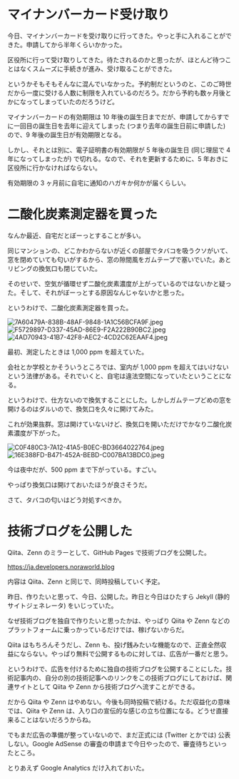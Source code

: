 # マイナンバーカード受け取り
今日、マイナンバーカードを受け取りに行ってきた。やっと手に入れることができた。申請してから半年くらいかかった。

区役所に行って受け取りしてきた。待たされるのかと思ったが、ほとんど待つことはなくスムーズに手続きが進み、受け取ることができた。

というかそもそもそんなに混んでいなかった。予約制だというのと、このご時世だから一度に受ける人数に制限を入れているのだろう。だから予約も数ヶ月後とかになってしまっていたのだろうけど。

マイナンバーカードの有効期限は 10 年後の誕生日までだが、申請してからすでに一回目の誕生日を去年に迎えてしまった (つまり去年の誕生日前に申請した) ので、9 年後の誕生日が有効期限となる。

しかし、それとは別に、電子証明書の有効期限が 5 年後の誕生日 (同じ理屈で 4 年になってしまったが) で切れる。なので、それを更新するために、5 年おきに区役所に行かなければならない。

有効期限の 3 ヶ月前に自宅に通知のハガキか何かが届くらしい。

# 二酸化炭素測定器を買った
なんか最近、自宅だとぼーっとすることが多い。

同じマンションの、どこかわからないが近くの部屋でタバコを吸うクソがいて、窓を閉めていても匂いがするから、窓の隙間風をガムテープで塞いでいた。あとリビングの換気口も閉じていた。

そのせいで、空気が循環せず二酸化炭素濃度が上がっているのではないかと疑った。そして、それがぼーっとする原因なんじゃないかと思った。

というわけで、二酸化炭素測定器を買った。

![7A60479A-838B-48AF-9848-1A1C56BCFA9F.jpeg](https://noraworld.github.io/box-bulbasaur/2021/04/4d078201ac5458f92699fab3db531b8322711b5fdb146a430b52871bdaf6da97.jpeg)
![F5729897-D337-45AD-86E9-F2A222B90BC2.jpeg](https://noraworld.github.io/box-bulbasaur/2021/04/4f910a7447d83de1206d11cddcc546658e44f7e0cc4c14ce459cf530d5cc4f0b.jpeg)
![4AD70943-41B7-42F8-AEC2-4CD2C62EAAF4.jpeg](https://noraworld.github.io/box-bulbasaur/2021/04/ca555b094fc28e37ad487aa00ae0e75ba061094c93df36e0b2ff2bc97518b5af.jpeg)

最初、測定したときは 1,000 ppm を超えていた。

会社とか学校とかそういうところでは、室内が 1,000 ppm を超えてはいけないという法律がある。それでいくと、自宅は違法空間になっていたということになる。

というわけで、仕方ないので換気することにした。しかしガムテープどめの窓を開けるのはダルいので、換気口を久々に開けてみた。

これが効果抜群。窓は開けていないけど、換気口を開いただけでかなり二酸化炭素濃度が下がった。

![C0F480C3-7A12-41A5-B0EC-BD3664022764.jpeg](https://noraworld.github.io/box-bulbasaur/2021/04/d2fd74b2198ef7348e36be6103471bb839a2947ef20a15d41e968f4227db6c27.jpeg)
![16E388FD-B471-452A-BEBD-C007BA13BDC0.jpeg](https://noraworld.github.io/box-bulbasaur/2021/04/70efda632e89a829f1eb40d5cc908ac80db897ad976450c1ff6730b04e003e09.jpeg)

今は夜中だが、500 ppm まで下がっている。すごい。

やっぱり換気口は開けておいたほうが良さそうだ。

さて、タバコの匂いはどう対処すべきか。

# 技術ブログを公開した
Qiita、Zenn のミラーとして、GitHub Pages で技術ブログを公開した。

https://ja.developers.noraworld.blog

内容は Qiita、Zenn と同じで、同時投稿していく予定。

昨日、作りたいと思って、今日、公開した。昨日と今日はひたすら Jekyll (静的サイトジェネレータ) をいじっていた。

なぜ技術ブログを独自で作りたいと思ったかは、やっぱり Qiita や Zenn などのプラットフォームに乗っかっているだけでは、稼げないからだ。

Qiita はもちろんそうだし、Zenn も、投げ銭みたいな機能なので、正直全然収益にならない。やっぱり無料で公開するものに対しては、広告が一番だと思う。

というわけで、広告を付けるために独自の技術ブログを公開することにした。技術記事内の、自分の別の技術記事へのリンクをこの技術ブログにしておけば、関連サイトとして Qiita や Zenn から技術ブログへ流すことができる。

だから Qiita や Zenn はやめない。今後も同時投稿で続ける。ただ収益化の意味では、Qiita や Zenn は、入り口の宣伝的な感じの立ち位置になる。どうせ直接来ることはないだろうからね。

でもまだ広告の準備が整っていないので、まだ正式には (Twitter とかでは) 公表しない。Google AdSense の審査の申請まで今日やったので、審査待ちといったところ。

とりあえず Google Analytics だけ入れておいた。
